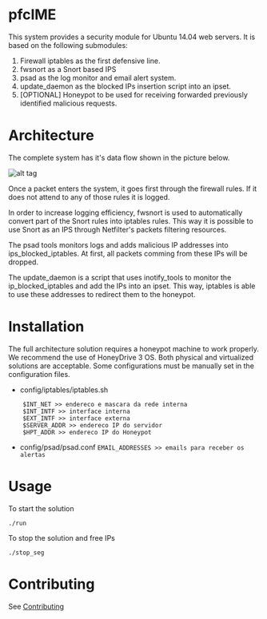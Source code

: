 # pfcIME

This system provides a security module for Ubuntu 14.04 web servers. It is based on the following submodules:

1. Firewall iptables as the first defensive line.
2. fwsnort as a Snort based IPS
3. psad as the log monitor and email alert system.
4. update_daemon as the blocked IPs insertion script into an ipset.
5. [OPTIONAL] Honeypot to be used for receiving forwarded previously identified malicious requests.

# Architecture

The complete system has it's data flow shown in the picture below.

![alt tag](http://url/to/img.png)

Once a packet enters the system, it goes first through the firewall rules. If it does not attend to any of those rules it is logged.

In order to increase logging efficiency, fwsnort is used to automatically convert part of the Snort rules into iptables rules. This way it is possible to use Snort as an IPS through Netfilter's packets filtering resources.

The psad tools monitors logs and adds malicious IP addresses into ips_blocked_iptables. At first, all packets comming from these IPs will be dropped.

The update_daemon is a script that uses inotify_tools to monitor the ip_blocked_iptables and add the IPs into an ipset. This way, iptables is able to use these addresses to redirect them to the honeypot.

# Installation

The full architecture solution requires a honeypot machine to work properly. We recommend the use of HoneyDrive 3 OS. Both physical and virtualized solutions are acceptable. Some configurations must be manually set in the configuration files.

* config/iptables/iptables.sh
```
	$INT_NET >> endereco e mascara da rede interna
	$INT_INTF >> interface interna
	$EXT_INTF >> interface externa
	$SERVER_ADDR >> endereco IP do servidor
	$HPT_ADDR >> endereco IP do Honeypot
```
* config/psad/psad.conf
`EMAIL_ADDRESSES >> emails para receber os alertas`

# Usage

To start the solution

`./run`

To stop the solution and free IPs

`./stop_seg`

# Contributing

See [Contributing](docs/CONTRIBUTING.md)
